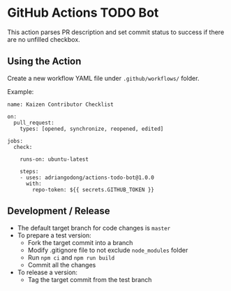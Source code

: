 # GitHub Actions TODO Bot

This action parses PR description and set commit status to success if there are no unfilled checkbox.

## Using the Action

Create a new workflow YAML file under `.github/workflows/` folder.

Example:

```
name: Kaizen Contributor Checklist

on:
  pull_request:
    types: [opened, synchronize, reopened, edited]

jobs:
  check:

    runs-on: ubuntu-latest

    steps:
    - uses: adriangodong/actions-todo-bot@1.0.0
      with:
        repo-token: ${{ secrets.GITHUB_TOKEN }}
```

## Development / Release

* The default target branch for code changes is `master`
* To prepare a test version:
  * Fork the target commit into a branch
  * Modify .gitignore file to not exclude `node_modules` folder
  * Run `npm ci` and `npm run build`
  * Commit all the changes
* To release a version:
  * Tag the target commit from the test branch
